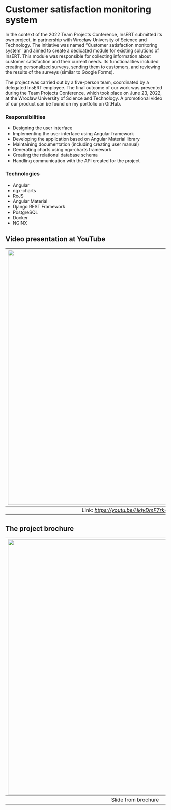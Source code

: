 # Customer satisfaction monitoring system

In the context of the 2022 Team Projects Conference, InsERT submitted its own project, in partnership with
Wrocław University of Science and Technology. The initiative was named ‘’Customer satisfaction monitoring
system’’ and aimed to create a dedicated module for existing solutions of InsERT. This module was
responsible for collecting information about customer satisfaction and their current needs. Its functionalities
included creating personalized surveys, sending them to customers, and reviewing the results of the
surveys (similar to Google Forms). 

The project was carried out by a five-person team, coordinated by a
delegated InsERT employee. The final outcome of our work was presented during the Team Projects
Conference, which took place on June 23, 2022, at the Wrocław University of Science and Technology. A
promotional video of our product can be found on my portfolio on GitHub.

### Responsibilities
 - Designing the user interface
 - Implementing the user interface using Angular framework
 - Developing the application based on Angular Material library
 - Maintaining documentation (including creating user manual)
 - Generating charts using ngx-charts framework
 - Creating the relational database schema
 - Handling communication with the API created for the project

### Technologies
 - Angular
 - ngx-charts
 - RxJS
 - Angular Material
 - Django REST Framework
 - PostgreSQL
 - Docker
 - NGINX

## Video presentation at YouTube

|[<img src="https://user-images.githubusercontent.com/63188869/179979954-b1409715-de8d-4d3b-8d2a-144a686a3c78.png" width="800">](https://www.youtube.com/watch?v=HkIyDmF7rk4)|
|:--:|
| Link: *https://youtu.be/HkIyDmF7rk4* (<3min)|

## The project brochure
|[<img src="https://user-images.githubusercontent.com/63188869/179975672-20229359-1a49-4445-acad-e7999856113f.png" width="800">](https://www.youtube.com/watch?v=HkIyDmF7rk4)|
|:--:|
| Slide from brochure|


